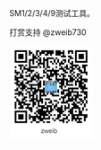 SM1/2/3/4/9测试工具。

打赏支持 @zweib730


[![支付宝](/IDB_MM.bmp "zweib")](https://github.com/zweib730/SM9-misc/blob/master/IDB_MM.bmp)
